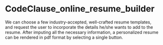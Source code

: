 # CodeClause_online_resume_builder
We can choose a few industry-accepted, well-crafted resume templates, and request the user to incorporate the details he/she wants to add to the resume. After imputing all the necessary information, a personalized resume can be rendered in pdf format by selecting a single button.
